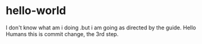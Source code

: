 # hello-world
I don't know what am i doing .but i am going as directed by the guide.
Hello Humans this is commit change, the 3rd step.
